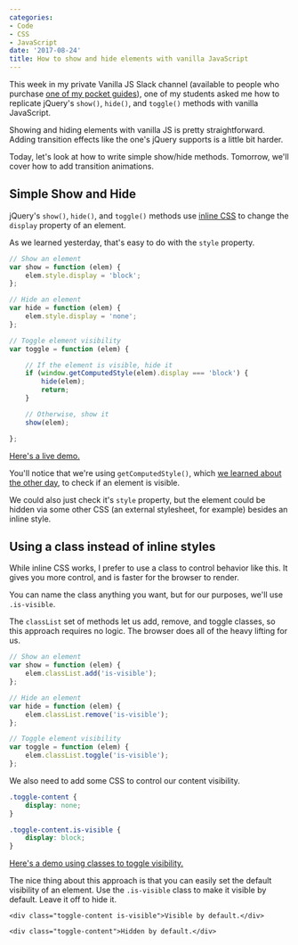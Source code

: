 ```yaml
---
categories:
- Code
- CSS
- JavaScript
date: '2017-08-24'
title: How to show and hide elements with vanilla JavaScript
---
```


This week in my private Vanilla JS Slack channel (available to people who purchase [one of my pocket guides](/guides/)), one of my students asked me how to replicate jQuery's `show()`, `hide()`, and `toggle()` methods with vanilla JavaScript.

Showing and hiding elements with vanilla JS is pretty straightforward. Adding transition effects like the one's jQuery supports is a little bit harder.

Today, let's look at how to write simple show/hide methods. Tomorrow, we'll cover how to add transition animations.

## Simple Show and Hide

jQuery's `show()`, `hide()`, and `toggle()` methods use [inline CSS](/two-ways-to-set-an-elements-css-with-vanilla-javascript/) to change the `display` property of an element.

As we learned yesterday, that's easy to do with the `style` property.

```javascript
// Show an element
var show = function (elem) {
	elem.style.display = 'block';
};

// Hide an element
var hide = function (elem) {
	elem.style.display = 'none';
};

// Toggle element visibility
var toggle = function (elem) {

	// If the element is visible, hide it
	if (window.getComputedStyle(elem).display === 'block') {
		hide(elem);
		return;
	}

	// Otherwise, show it
	show(elem);

};
```

[Here's a live demo.](https://jsfiddle.net/cferdinandi/qgpxvhhb/5/)

You'll notice that we're using `getComputedStyle()`, which [we learned about the other day](/getting-an-elements-css-attributes-with-vanilla-javascript/), to check if an element is visible.

We could also just check it's `style` property, but the element could be hidden via some other CSS (an external stylesheet, for example) besides an inline style.

## Using a class instead of inline styles

While inline CSS works, I prefer to use a class to control behavior like this. It gives you more control, and is faster for the browser to render.

You can name the class anything you want, but for our purposes, we'll use `.is-visible`.

The `classList` set of methods let us add, remove, and toggle classes, so this approach requires no logic. The browser does all of the heavy lifting for us.

```javascript
// Show an element
var show = function (elem) {
	elem.classList.add('is-visible');
};

// Hide an element
var hide = function (elem) {
	elem.classList.remove('is-visible');
};

// Toggle element visibility
var toggle = function (elem) {
	elem.classList.toggle('is-visible');
};
```

We also need to add some CSS to control our content visibility.

```css
.toggle-content {
	display: none;
}

.toggle-content.is-visible {
	display: block;
}
```

[Here's a demo using classes to toggle visibility.](https://jsfiddle.net/cferdinandi/qgpxvhhb/6/)

The nice thing about this approach is that you can easily set the default visibility of an element. Use the `.is-visible` class to make it visible by default. Leave it off to hide it.

```markup
<div class="toggle-content is-visible">Visible by default.</div>

<div class="toggle-content">Hidden by default.</div>
```